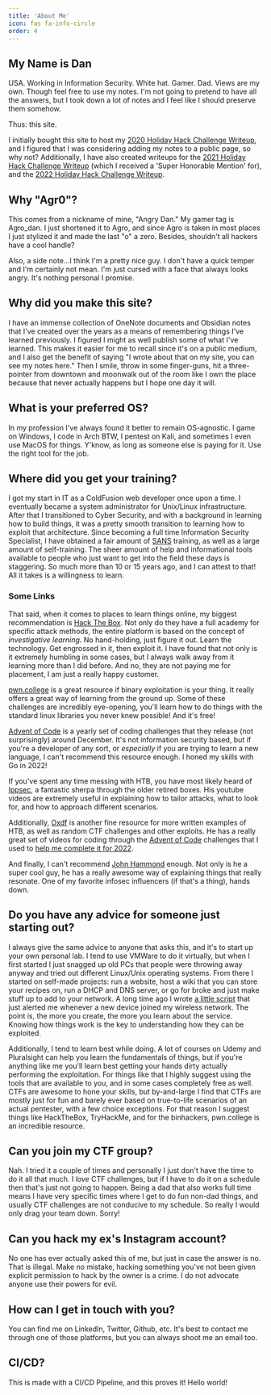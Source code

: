 ```yaml
---
title: 'About Me'
icon: fas fa-info-circle
order: 4
---
```


## My Name is Dan

USA. Working in Information Security. White hat. Gamer. Dad. Views are my own. Though feel free to use my notes. I'm not going to pretend to have all the answers, but I took down a lot of notes and I feel like I should preserve them somehow.

Thus: this site.

I initially bought this site to host my [2020 Holiday Hack Challenge Writeup](https://hhc2020.agrohacksstuff.io), and I figured that I was considering adding my notes to a public page, so why not? Additionally, I have also created writeups for the [2021 Holiday Hack Challenge Writeup](https://hhc2021.agrohacksstuff.io) (which I received a 'Super Honorable Mention' for), and the [2022 Holiday Hack Challenge Writeup](https://hhc2022.agrohacksstuff.io).

## Why "Agr0"?

This comes from a nickname of mine, "Angry Dan." My gamer tag is Agro_dan. I just shortened it to Agro, and since Agro is taken in most places I just stylized it and made the last "o" a zero. Besides, shouldn't all hackers have a cool handle?

Also, a side note...I think I'm a pretty nice guy. I don't have a quick temper and I'm certainly not mean. I'm just cursed with a face that always looks angry. It's nothing personal I promise.

## Why did you make this site?

I have an immense collection of OneNote documents and Obsidian notes that I've created over the years as a means of remembering things I've learned previously. I figured I might as well publish some of what I've learned. This makes it easier for me to recall since it's on a public medium, and I also get the benefit of saying "I wrote about that on my site, you can see my notes here." Then I smile, throw in some finger-guns, hit a three-pointer from downtown and moonwalk out of the room like I own the place because that never actually happens but I hope one day it will.

## What is your preferred OS?

In my profession I've always found it better to remain OS-agnostic. I game on Windows, I code in Arch BTW, I pentest on Kali, and sometimes I even use MacOS for things. Y'know, as long as someone else is paying for it. Use the right tool for the job.

## Where did you get your training?

I got my start in IT as a ColdFusion web developer once upon a time. I eventually became a system administrator for Unix/Linux infrastructure. After that I transitioned to Cyber Security, and with a background in learning how to build things, it was a pretty smooth transition to learning how to exploit that architecture. Since becoming a full time Information Security Specialist, I have obtained a fair amount of [SANS](https://www.sans.org/) training, as well as a large amount of self-training. The sheer amount of help and informational tools available to people who just want to get into the field these days is staggering. So much more than 10 or 15 years ago, and I can attest to that! All it takes is a willingness to learn.

### Some Links

That said, when it comes to places to learn things online, my biggest recommendation is [Hack The Box](https://hackthebox.com). Not only do they have a full academy for specific attack methods, the entire platform is based on the concept of _investigative learning_. No hand-holding, just figure it out. Learn the technology. Get engrossed in it, then exploit it. I have found that not only is it extremely humbling in some cases, but I always walk away from it learning more than I did before. And no, they are not paying me for placement, I am just a really happy customer.

[pwn.college](https://pwn.college/) is a great resource if binary exploitation is your thing. It really offers a great way of learning from the ground up. Some of these challenges are incredibly eye-opening, you'll learn how to do things with the standard linux libraries you never knew possible! And it's free!

[Advent of Code](https://adventofcode.com/) is a yearly set of coding challenges that they release (not surprisingly) around December. It's not information security based, but if you're a developer of any sort, or _especially_ if you are trying to learn a new language, I can't recommend this resource enough. I honed my skills with Go in 2022!

If you've spent any time messing with HTB, you have most likely heard of [Ippsec](https://ippsec.rocks/?#), a fantastic sherpa through the older retired boxes. His youtube videos are extremely useful in explaining how to tailor attacks, what to look for, and how to approach different scenarios.

Additionally, [Oxdf](https://0xdf.gitlab.io/) is another fine resource for more written examples of HTB, as well as random CTF challenges and other exploits. He has a really great set of videos for coding through the [Advent of Code](https://adventofcode.com) challenges that I used to [help me complete it for 2022](https://github.com/AgroDan/aoc2022).

And finally, I can't recommend [John Hammond](https://johnhammond.org/) enough. Not only is he a super cool guy, he has a really awesome way of explaining things that really resonate. One of my favorite infosec influencers (if that's a thing), hands down.

## Do you have any advice for someone just starting out?

I always give the same advice to anyone that asks this, and it's to start up your own personal lab. I tend to use VMWare to do it virtually, but when I first started I just snagged up old PCs that people were throwing away anyway and tried out different Linux/Unix operating systems. From there I started on self-made projects: run a website, host a wiki that you can store your recipes on, run a DHCP and DNS server, or go for broke and just make stuff up to add to your network. A long time ago I wrote [a little script](https://github.com/AgroDan/sauron) that just alerted me whenever a new device joined my wireless network. The point is, the more you create, the more you learn about the service. Knowing how things work is the key to understanding how they can be exploited.

Additionally, I tend to learn best while doing. A lot of courses on Udemy and Pluralsight can help you learn the fundamentals of things, but if you're anything like me you'll learn best getting your hands dirty actually performing the exploitation. For things like that I highly suggest using the tools that are available to you, and in some cases completely free as well. CTFs are awesome to hone your skills, but by-and-large I find that CTFs are mostly just for fun and barely ever based on true-to-life scenarios of an actual pentester, with a few choice exceptions. For that reason I suggest things like HackTheBox, TryHackMe, and for the binhackers, pwn.college is an incredible resource.

## Can you join my CTF group?

Nah. I tried it a couple of times and personally I just don't have the time to do it all that much. I *love* CTF challenges, but if I have to do it on a schedule then that's just not going to happen. Being a dad that also works full time means I have very specific times where I get to do fun non-dad things, and usually CTF challenges are not conducive to my schedule. So really I would only drag your team down. Sorry!

## Can you hack my ex's Instagram account?

No one has ever actually asked this of me, but just in case the answer is no. That is illegal. Make no mistake, hacking something you've not been given explicit permission to hack by the owner is a crime. I do not advocate anyone use their powers for evil.

## How can I get in touch with you?

You can find me on LinkedIn, Twitter, Github, etc. It's best to contact me through one of those platforms, but you can always shoot me an email too.

## CI/CD?

This is made with a CI/CD Pipeline, and this proves it! Hello world!

